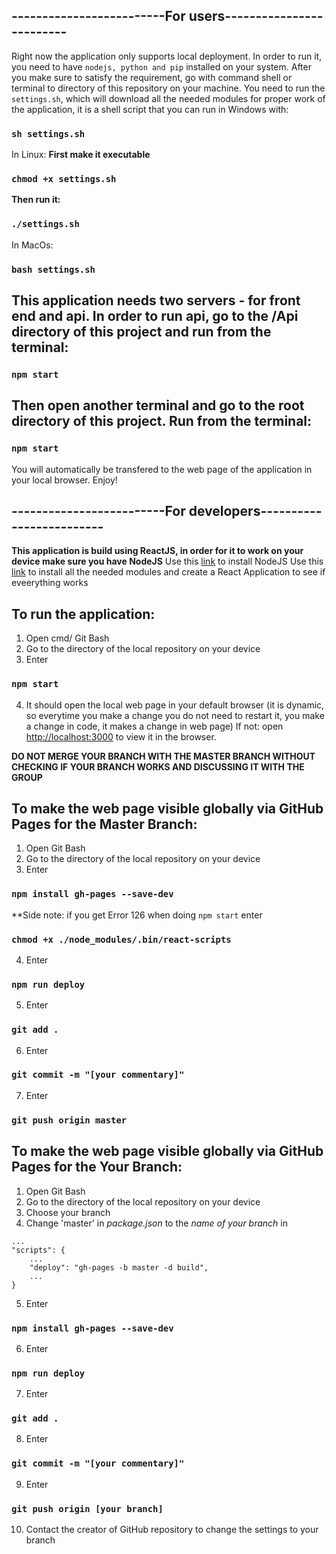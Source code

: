 ## -------------------------For users------------------------- ##

Right now the application only supports local deployment. In order to run it, you need to have `nodejs, python and pip` installed on your system. 
After you make sure to satisfy the requirement, go with command shell or terminal to directory of this repository on your machine. You need to run the `settings.sh`, which will download all the needed modules for proper work of the application, it is a shell script that you can run in Windows with:
### `sh settings.sh`
In Linux:
**First make it executable**
### `chmod +x settings.sh`
**Then run it:**
### `./settings.sh`

In MacOs:
### `bash settings.sh`

## This application needs two servers - for front end and api. In order to run api, go to the /Api directory of this project and run from the terminal:
### `npm start`
## Then open another terminal and go to the root directory of this project. Run from the terminal:
### `npm start`
You will automatically be transfered to the web page of the application in your local browser. Enjoy!


## -------------------------For developers------------------------- ##

**This application is build using ReactJS, in order for it to work on your device make sure you have NodeJS**
  Use this [link](https://nodejs.org/en/download/) to install NodeJS
  Use this [link](https://reactjs.org/) to install all the needed modules and create a React Application to see if eveerything works
  
## To run the application:
  1. Open cmd/ Git Bash
  2. Go to the directory of the local repository on your device
  3. Enter 
### `npm start`
  4. It should open the local web page in your default browser (it is dynamic, so everytime you make a change you do not need to restart it, you make a change in code, it makes a change in web page)
    If not: open [http://localhost:3000](http://localhost:3000) to view it in the browser.

**DO NOT MERGE YOUR BRANCH WITH THE MASTER BRANCH WITHOUT CHECKING IF YOUR BRANCH WORKS AND DISCUSSING IT WITH THE GROUP**

## To make the web page visible globally via GitHub Pages for the Master Branch:
  1. Open Git Bash
  2. Go to the directory of the local repository on your device
  3. Enter 
### `npm install gh-pages --save-dev`

**Side note: if you get Error 126 when doing `npm start` enter 
### `chmod +x ./node_modules/.bin/react-scripts`

  4. Enter 
### `npm run deploy`
  5. Enter 
### `git add .`
  6. Enter 
### `git commit -m "[your commentary]"`
  7. Enter
### `git push origin master`

## To make the web page visible globally via GitHub Pages for the Your Branch:
  1. Open Git Bash
  2. Go to the directory of the local repository on your device
  3. Choose your branch
  4. Change 'master' in *package.json* to the *name of your branch* in 
``` 
...
"scripts": {
    ...
    "deploy": "gh-pages -b master -d build",
    ...
}    
```
  5. Enter 
### `npm install gh-pages --save-dev`
  6. Enter 
### `npm run deploy`
  7. Enter 
### `git add .`
  8. Enter 
### `git commit -m "[your commentary]"`
  9. Enter
### `git push origin [your branch]`
  10. Contact the creator of GitHub repository to change the settings to your branch

